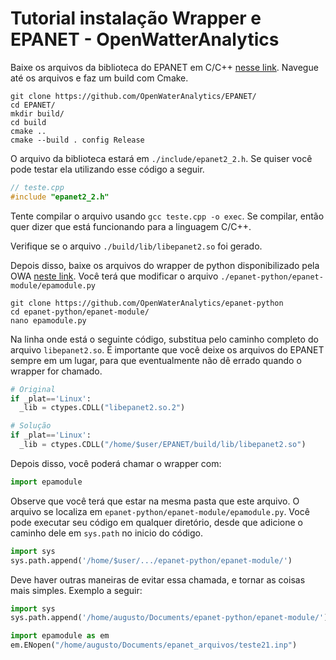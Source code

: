 # Tutorial instalação Wrapper e EPANET - OpenWatterAnalytics

Baixe os arquivos da biblioteca do EPANET em C/C++ [nesse link](https://github.com/OpenWaterAnalytics/EPANET/). Navegue até os arquivos e faz um build com Cmake.

```
git clone https://github.com/OpenWaterAnalytics/EPANET/
cd EPANET/
mkdir build/
cd build
cmake ..
cmake --build . config Release
```

O arquivo da biblioteca estará em `./include/epanet2_2.h`. Se quiser você pode testar ela utilizando esse código a seguir.
~~~ c++
// teste.cpp
#include "epanet2_2.h"
~~~

Tente compilar o arquivo usando `gcc teste.cpp -o exec`. Se compilar, então quer dizer que está funcionando para a linguagem C/C++.

Verifique se o arquivo `./build/lib/libepanet2.so` foi gerado. 

Depois disso, baixe os arquivos do wrapper de python disponibilizado pela OWA [neste link](https://github.com/OpenWaterAnalytics/epanet-python). Você terá que modificar o arquivo `./epanet-python/epanet-module/epamodule.py`

```
git clone https://github.com/OpenWaterAnalytics/epanet-python
cd epanet-python/epanet-module/
nano epamodule.py
```

Na linha onde está o seguinte código, substitua pelo caminho completo do arquivo `libepanet2.so`. É importante que você deixe os arquivos do EPANET sempre em um lugar, para que eventualmente não dê errado quando o wrapper for chamado.

~~~ python
# Original
if _plat=='Linux':
  _lib = ctypes.CDLL("libepanet2.so.2")
~~~

~~~ python
# Solução
if _plat=='Linux':
  _lib = ctypes.CDLL("/home/$user/EPANET/build/lib/libepanet2.so")
~~~

Depois disso, você poderá chamar o wrapper com:

~~~ python
import epamodule
~~~

Observe que você terá que estar na mesma pasta que este arquivo. O arquivo se localiza em `epanet-python/epanet-module/epamodule.py`. Você pode executar seu código em qualquer diretório, desde que adicione o caminho dele em `sys.path` no inicio do código.

~~~ python
import sys
sys.path.append('/home/$user/.../epanet-python/epanet-module/')
~~~

Deve haver outras maneiras de evitar essa chamada, e tornar as coisas mais simples. Exemplo a seguir:

~~~ python
import sys
sys.path.append('/home/augusto/Documents/epanet-python/epanet-module/')

import epamodule as em
em.ENopen("/home/augusto/Documents/epanet_arquivos/teste21.inp")
~~~

